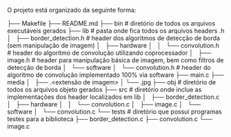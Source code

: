 
O projeto está organizado da seguinte forma:

├── Makefile
├── README.md
├── bin # diretório de todos os arquivos executáveis gerados
├── lib # pasta onde fica todos os arquivos headers .h
│   ├── border_detection.h # header dos algoritmos de detecção de borda (sem manipulação de imagem)
│   ├── hardware
│   │   └── convolution.h # header do algoritmo de convolução utilizando coprocessador
│   ├── image.h # header para manipulação básica de imagem, bem como filtros de detecção de borda
│   └── software
│       └── convolution.h # header do algoritmo de convolução implementado 100% via software
├── main.c 
├── media
│   ├── <imagem a ser utilizada o filtro>.<extensão de imagem>
│   └── <imagem resultado>.jpg
├── obj # diretório de todos os arquivos objeto gerados
├── src # diretório onde inclue as implementações dos header localizados em lib
│   ├── border_detection.c
│   ├── hardware
│   │   └── convolution.c
│   ├── image.c
│   └── software
│       └── convolution.c
└── tests # diretório que possui programas testes para a biblioteca
    ├── border_detection.c
    ├── convolution.c
    └── image.c

